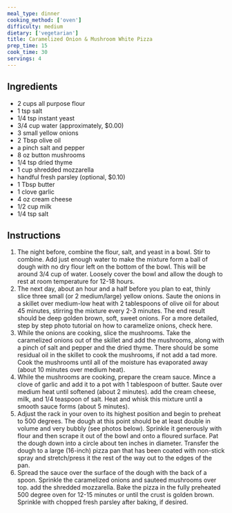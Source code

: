```yaml
---
meal_type: dinner
cooking_method: ['oven']
difficulty: medium
dietary: ['vegetarian']
title: Caramelized Onion & Mushroom White Pizza
prep_time: 15
cook_time: 30
servings: 4
---
```


## Ingredients

- 2 cups all purpose flour
- 1 tsp salt
- 1/4 tsp instant yeast
- 3/4 cup water (approximately, $0.00)
- 3 small yellow onions
- 2 Tbsp olive oil
- a pinch salt and pepper
- 8 oz button mushrooms
- 1/4 tsp dried thyme
- 1 cup shredded mozzarella
- handful fresh parsley (optional, $0.10)
- 1 Tbsp butter
- 1 clove garlic
- 4 oz cream cheese
- 1/2 cup milk
- 1/4 tsp salt

## Instructions

1. The night before, combine the flour, salt, and yeast in a bowl. Stir to combine. Add just enough water to make the mixture form a ball of dough with no dry flour left on the bottom of the bowl. This will be around 3/4 cup of water. Loosely cover the bowl and allow the dough to rest at room temperature for 12-18 hours.
2. The next day, about an hour and a half before you plan to eat, thinly slice three small (or 2 medium/large) yellow onions. Saute the onions in a skillet over medium-low heat with 2 tablespoons of olive oil for about 45 minutes, stirring the mixture every 2-3 minutes. The end result should be deep golden brown, soft, sweet onions. For a more detailed, step by step photo tutorial on how to caramelize onions, check here.
3. While the onions are cooking, slice the mushrooms. Take the caramelized onions out of the skillet and add the mushrooms, along with a pinch of salt and pepper and the dried thyme. There should be some residual oil in the skillet to cook the mushrooms, if not add a tad more. Cook the mushrooms until all of the moisture has evaporated away (about 10 minutes over medium heat).
4. While the mushrooms are cooking, prepare the cream sauce. Mince a clove of garlic and add it to a pot with 1 tablespoon of butter. Saute over medium heat until softened (about 2 minutes). add the cream cheese, milk, and 1/4 teaspoon of salt. Heat and whisk this mixture until a smooth sauce forms (about 5 minutes).
5. Adjust the rack in your oven to its highest position and begin to preheat to 500 degrees. The dough at this point should be at least double in volume and very bubbly (see photos below). Sprinkle it generously with flour and then scrape it out of the bowl and onto a floured surface. Pat the dough down into a circle about ten inches in diameter. Transfer the dough to a large (16-inch) pizza pan that has been coated with non-stick spray and stretch/press it the rest of the way out to the edges of the pan.
6. Spread the sauce over the surface of the dough with the back of a spoon. Sprinkle the caramelized onions and sauteed mushrooms over top. add the shredded mozzarella. Bake the pizza in the fully preheated 500 degree oven for 12-15 minutes or until the crust is golden brown. Sprinkle with chopped fresh parsley after baking, if desired.
